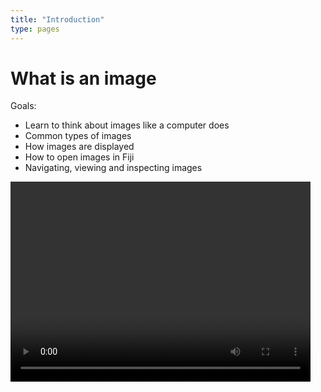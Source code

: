 ```yaml
---
title: "Introduction"
type: pages
---
```


# What is an image
Goals:

* Learn to think about images like a computer does
* Common types of images 
* How images are displayed
* How to open images in Fiji
* Navigating, viewing and inspecting images 

<video width="480" height="320" controls="controls">
  <source src="Intro.mp4" type="video/mp4">
</video>
